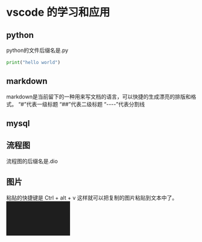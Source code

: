# vscode 的学习和应用

## python
python的文件后缀名是.py
```py
print("hello world")
```

## markdown
markdown是当前留下的一种用来写文档的语言，可以快捷的生成漂亮的排版和格式。
“#”代表一级标题
“##”代表二级标题
“----”代表分割线

## mysql

## 流程图
流程图的后缀名是.dio

## 图片
粘贴的快捷键是 Ctrl + alt + v
这样就可以把复制的图片粘贴到文本中了。
![](图片/2021-07-23-11-11-45.png)
